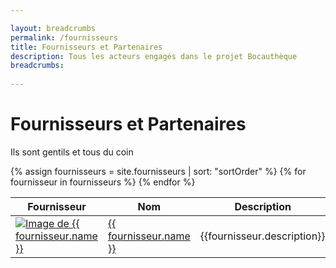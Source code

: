 ```yaml
---

layout: breadcrumbs
permalink: /fournisseurs
title: Fournisseurs et Partenaires
description: Tous les acteurs engagés dans le projet Bocauthèque
breadcrumbs:
  
---
```



# Fournisseurs et Partenaires


Ils sont gentils et tous du coin


<table class="collection-list">
  <thead>
    <tr>
      <th>Fournisseur</th>
      <th>Nom</th>
      <th>Description</th>
    </tr>
  </thead>
  <tbody>
    {% assign fournisseurs = site.fournisseurs | sort: "sortOrder" %}
    {% for fournisseur in fournisseurs %}
      <tr class="collection-list-entry">
          <td class="table-pic">
         <a href="{{ site.baseurl }}{{ fournisseur.url }}" title="Tout à propos de {{ fournisseur.name }}"> 
            <img loading="lazy"   src="{{ fournisseur.imageUrl }}" alt="Image de {{ fournisseur.name }}"> 
         </a>
          </td>
          <td>
              <a href="{{ site.baseurl }}{{ fournisseur.url }}" title="Tout à propos de {{ fournisseur.name }}"> {{ fournisseur.name }} </a>
          </td>
          <td class="overview">{{fournisseur.description}}</td>
          </tr>
    {% endfor %}
  </tbody>
</table>

